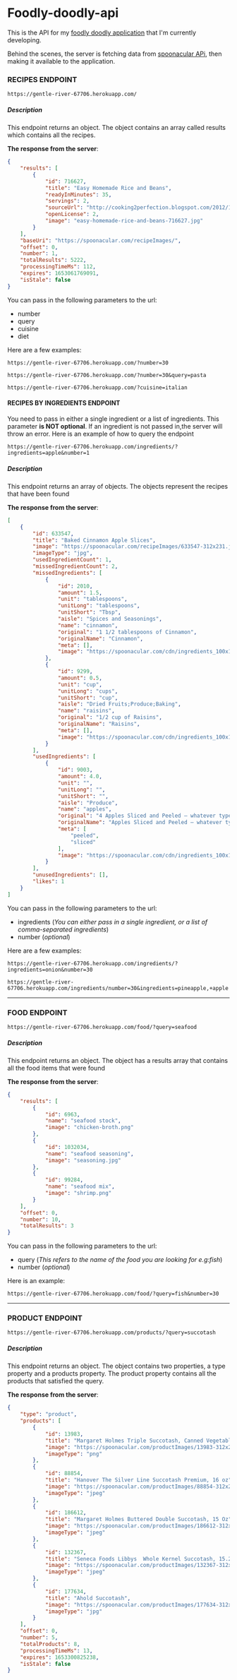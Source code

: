 # Foodly-doodly-api
This is the API for my [foodly doodly application](https://github.com/IanMcbull/foodly-doodly) that I'm currently developing.

Behind the scenes, the server is fetching data from [spoonacular APi](https://spoonacular.com/food-api), then making it available to the application.

### RECIPES ENDPOINT

```
https://gentle-river-67706.herokuapp.com/
```
##### **Description**
This endpoint returns an object. The object contains an array called results which contains all the recipes.


**The response from the server**:

```json
{
    "results": [
        {
            "id": 716627,
            "title": "Easy Homemade Rice and Beans",
            "readyInMinutes": 35,
            "servings": 2,
            "sourceUrl": "http://cooking2perfection.blogspot.com/2012/11/easy-homemade-rice-and-beans.html",
            "openLicense": 2,
            "image": "easy-homemade-rice-and-beans-716627.jpg"
        }
    ],
    "baseUri": "https://spoonacular.com/recipeImages/",
    "offset": 0,
    "number": 1,
    "totalResults": 5222,
    "processingTimeMs": 112,
    "expires": 1653061769091,
    "isStale": false
}
```

You can pass in the following parameters to the url:
- number
- query
- cuisine
- diet

Here are a few examples:

```
https://gentle-river-67706.herokuapp.com/?number=30
```

```
https://gentle-river-67706.herokuapp.com/?number=30&query=pasta
```

```
https://gentle-river-67706.herokuapp.com/?cuisine=italian
```
#### RECIPES BY INGREDIENTS ENDPOINT
You need to pass in either a single ingredient or a list of ingredients. This parameter **is NOT optional**. If an ingredient is not passed in,the server will throw an error. Here is an example of how to query the endpoint
```
https://gentle-river-67706.herokuapp.com/ingredients/?ingredients=apple&number=1
```
##### **Description**
This endpoint returns an array of objects. The objects represent the recipes that have been found


**The response from the server**:

```json
[
    {
        "id": 633547,
        "title": "Baked Cinnamon Apple Slices",
        "image": "https://spoonacular.com/recipeImages/633547-312x231.jpg",
        "imageType": "jpg",
        "usedIngredientCount": 1,
        "missedIngredientCount": 2,
        "missedIngredients": [
            {
                "id": 2010,
                "amount": 1.5,
                "unit": "tablespoons",
                "unitLong": "tablespoons",
                "unitShort": "Tbsp",
                "aisle": "Spices and Seasonings",
                "name": "cinnamon",
                "original": "1 1/2 tablespoons of Cinnamon",
                "originalName": "Cinnamon",
                "meta": [],
                "image": "https://spoonacular.com/cdn/ingredients_100x100/cinnamon.jpg"
            },
            {
                "id": 9299,
                "amount": 0.5,
                "unit": "cup",
                "unitLong": "cups",
                "unitShort": "cup",
                "aisle": "Dried Fruits;Produce;Baking",
                "name": "raisins",
                "original": "1/2 cup of Raisins",
                "originalName": "Raisins",
                "meta": [],
                "image": "https://spoonacular.com/cdn/ingredients_100x100/raisins.jpg"
            }
        ],
        "usedIngredients": [
            {
                "id": 9003,
                "amount": 4.0,
                "unit": "",
                "unitLong": "",
                "unitShort": "",
                "aisle": "Produce",
                "name": "apples",
                "original": "4 Apples Sliced and Peeled – whatever type of apples I have in my refrigerator",
                "originalName": "Apples Sliced and Peeled – whatever type of apples I have in my refrigerator",
                "meta": [
                    "peeled",
                    "sliced"
                ],
                "image": "https://spoonacular.com/cdn/ingredients_100x100/apple.jpg"
            }
        ],
        "unusedIngredients": [],
        "likes": 1
    }
]
```

You can pass in the following parameters to the url:
- ingredients (*You can either pass in a single ingredient, or a list of comma-separated ingredients*)
- number (*optional*)

Here are a few examples:

```
https://gentle-river-67706.herokuapp.com/ingredients/?ingredients=onion&number=30
```

```
https://gentle-river-67706.herokuapp.com/ingredients/number=30&ingredients=pineapple,+apple
```
***


### FOOD ENDPOINT

```
https://gentle-river-67706.herokuapp.com/food/?query=seafood
```
##### **Description**
This endpoint returns an object. The object has a results array that contains all the food items that were found

**The response from the server**:

```json
{
    "results": [
        {
            "id": 6963,
            "name": "seafood stock",
            "image": "chicken-broth.png"
        },
        {
            "id": 1032034,
            "name": "seafood seasoning",
            "image": "seasoning.jpg"
        },
        {
            "id": 99284,
            "name": "seafood mix",
            "image": "shrimp.png"
        }
    ],
    "offset": 0,
    "number": 10,
    "totalResults": 3
}
```

You can pass in the following parameters to the url:
- query (*This refers to the name of the food you are looking for e.g:fish*)
- number (*optional*)

Here is an example:

```
https://gentle-river-67706.herokuapp.com/food/?query=fish&number=30
```
***
### PRODUCT ENDPOINT

```
https://gentle-river-67706.herokuapp.com/products/?query=succotash
```
##### Description
This endpoint returns an object. The object contains two properties, a type property and a products property. The product property contains all the products that satisfied the query.

**The response from the server**:

```json
{
    "type": "product",
    "products": [
        {
            "id": 13983,
            "title": "Margaret Holmes Triple Succotash, Canned Vegetables, 14.5 oz",
            "image": "https://spoonacular.com/productImages/13983-312x231.png",
            "imageType": "png"
        },
        {
            "id": 88854,
            "title": "Hanover The Silver Line Succotash Premium, 16 oz",
            "image": "https://spoonacular.com/productImages/88854-312x231.jpeg",
            "imageType": "jpeg"
        },
        {
            "id": 186612,
            "title": "Margaret Holmes Buttered Double Succotash, 15 Oz",
            "image": "https://spoonacular.com/productImages/186612-312x231.jpeg",
            "imageType": "jpeg"
        },
        {
            "id": 132367,
            "title": "Seneca Foods Libbys  Whole Kernel Succotash, 15.25 oz",
            "image": "https://spoonacular.com/productImages/132367-312x231.jpeg",
            "imageType": "jpeg"
        },
        {
            "id": 177634,
            "title": "Ahold Succotash",
            "image": "https://spoonacular.com/productImages/177634-312x231.jpg",
            "imageType": "jpg"
        }
    ],
    "offset": 0,
    "number": 5,
    "totalProducts": 8,
    "processingTimeMs": 13,
    "expires": 1653300825238,
    "isStale": false
}
```
